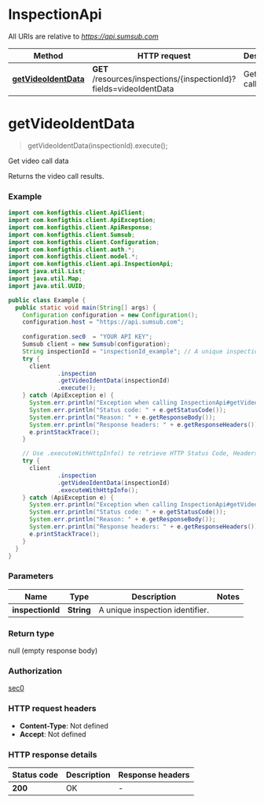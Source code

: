 # InspectionApi

All URIs are relative to *https://api.sumsub.com*

| Method | HTTP request | Description |
|------------- | ------------- | -------------|
| [**getVideoIdentData**](InspectionApi.md#getVideoIdentData) | **GET** /resources/inspections/{inspectionId}?fields&#x3D;videoIdentData | Get video call data |


<a name="getVideoIdentData"></a>
# **getVideoIdentData**
> getVideoIdentData(inspectionId).execute();

Get video call data

Returns the video call results.

### Example
```java
import com.konfigthis.client.ApiClient;
import com.konfigthis.client.ApiException;
import com.konfigthis.client.ApiResponse;
import com.konfigthis.client.Sumsub;
import com.konfigthis.client.Configuration;
import com.konfigthis.client.auth.*;
import com.konfigthis.client.model.*;
import com.konfigthis.client.api.InspectionApi;
import java.util.List;
import java.util.Map;
import java.util.UUID;

public class Example {
  public static void main(String[] args) {
    Configuration configuration = new Configuration();
    configuration.host = "https://api.sumsub.com";
    
    configuration.sec0  = "YOUR API KEY";
    Sumsub client = new Sumsub(configuration);
    String inspectionId = "inspectionId_example"; // A unique inspection identifier.
    try {
      client
              .inspection
              .getVideoIdentData(inspectionId)
              .execute();
    } catch (ApiException e) {
      System.err.println("Exception when calling InspectionApi#getVideoIdentData");
      System.err.println("Status code: " + e.getStatusCode());
      System.err.println("Reason: " + e.getResponseBody());
      System.err.println("Response headers: " + e.getResponseHeaders());
      e.printStackTrace();
    }

    // Use .executeWithHttpInfo() to retrieve HTTP Status Code, Headers and Request
    try {
      client
              .inspection
              .getVideoIdentData(inspectionId)
              .executeWithHttpInfo();
    } catch (ApiException e) {
      System.err.println("Exception when calling InspectionApi#getVideoIdentData");
      System.err.println("Status code: " + e.getStatusCode());
      System.err.println("Reason: " + e.getResponseBody());
      System.err.println("Response headers: " + e.getResponseHeaders());
      e.printStackTrace();
    }
  }
}

```

### Parameters

| Name | Type | Description  | Notes |
|------------- | ------------- | ------------- | -------------|
| **inspectionId** | **String**| A unique inspection identifier. | |

### Return type

null (empty response body)

### Authorization

[sec0](../README.md#sec0)

### HTTP request headers

 - **Content-Type**: Not defined
 - **Accept**: Not defined

### HTTP response details
| Status code | Description | Response headers |
|-------------|-------------|------------------|
| **200** | OK |  -  |

